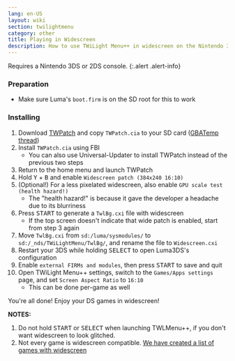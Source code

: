 ```yaml
---
lang: en-US
layout: wiki
section: twilightmenu
category: other
title: Playing in Widescreen
description: How to use TWiLight Menu++ in widescreen on the Nintendo 3DS
---
```


Requires a Nintendo 3DS or 2DS console.
{:.alert .alert-info}

### Preparation
- Make sure Luma's `boot.firm` is on the SD root for this to work

### Installing
1. Download [TWPatch](https://db.universal-team.net/assets/files/TWPatch.cia) and copy `TWPatch.cia` to your SD card ([GBATemp thread](https://gbatemp.net/threads/twpatcher-ds-i-mode-screen-filters-and-patches.542694/))
1. Install `TWPatch.cia` using FBI
   - You can also use Universal-Updater to install TWPatch instead of the previous two steps
1. Return to the home menu and launch TWPatch
1. Hold <kbd class="face">Y</kbd> + <kbd class="face">B</kbd> and enable `Widescreen patch (384x240 16:10)`
1. (Optional!) For a less pixelated widescreen, also enable `GPU scale test (health hazard!)`
   - The "health hazard!" is because it gave the developer a headache due to its blurriness
1. Press <kbd>START</kbd> to generate a `TwlBg.cxi` file with widescreen
   - If the top screen doesn't indicate that wide patch is enabled, start from step 3 again
1. Move `TwlBg.cxi` from `sd:/luma/sysmodules/` to `sd:/_nds/TWiLightMenu/TwlBg/`, and rename the file to `Widescreen.cxi`
1. Restart your 3DS while holding <kbd>SELECT</kbd> to open Luma3DS's configuration
1. Enable `external FIRMs and modules`, then press <kbd>START</kbd> to save and quit
1. Open TWiLight Menu++ settings, switch to the `Games/Apps settings` page, and set `Screen Aspect Ratio` to `16:10`
   - This can be done per-game as well

You're all done! Enjoy your DS games in widescreen!

**NOTES:**
1. Do not hold <kbd>START</kbd> or <kbd>SELECT</kbd> when launching TWLMenu++, if you don't want widescreen to look glitched.
1. Not every game is widescreen compatible. [We have created a list of games with widescreen](https://github.com/DS-Homebrew/TWiLightMenu/blob/master/7zfile/3DS%20-%20CFW%20users/Games%20supported%20with%20widescreen.txt)
